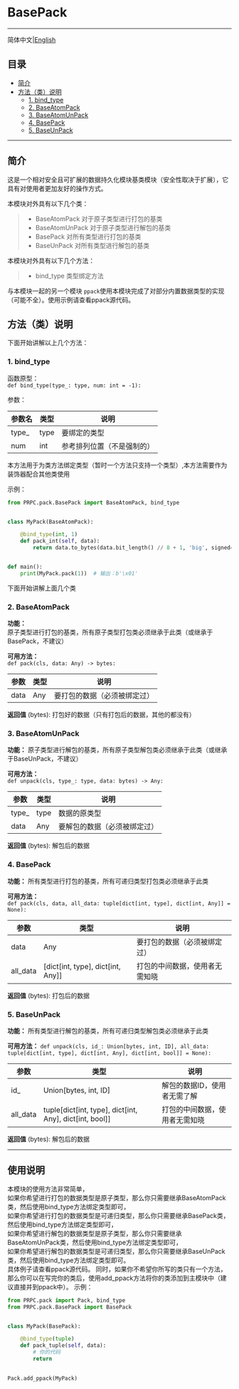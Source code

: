 # BasePack

---

简体中文|[English](./English/BasePack.md)

## 目录

+ [简介](#简介)
+ [方法（类）说明](#方法类说明)
  + [1. bind_type](#1-bind_type)
  + [2. BaseAtomPack](#2-baseatompack)
  + [3. BaseAtomUnPack](#3-baseatomunpack)
  + [4. BasePack](#4-basepack)
  + [5. BaseUnPack](#5-baseunpack)

---

## 简介

这是一个相对安全且可扩展的数据持久化模块基类模块（安全性取决于扩展），它具有对使用者更加友好的操作方式。

本模块对外具有以下几个类：

> + BaseAtomPack 对于原子类型进行打包的基类
> + BaseAtomUnPack 对于原子类型进行解包的基类
> + BasePack 对所有类型进行打包的基类
> + BaseUnPack 对所有类型进行解包的基类

本模块对外具有以下几个方法：

> + bind_type 类型绑定方法

与本模块一起的另一个模块 `ppack`使用本模块完成了对部分内置数据类型的实现（可能不全）。使用示例请查看ppack源代码。

## 方法（类）说明

下面开始讲解以上几个方法：

### 1. bind_type

函数原型：  
`def bind_type(type_: type, num: int = -1):`  

参数：

| 参数名   | 类型   | 说明            |
|-------|------|---------------|
| type_ | type | 要绑定的类型        |
| num   | int  | 参考排列位置（不是强制的） |

本方法用于为类方法绑定类型（暂时一个方法只支持一个类型）,本方法需要作为装饰器配合其他类使用

示例：

```python
from PRPC.pack.BasePack import BaseAtomPack, bind_type


class MyPack(BaseAtomPack):

    @bind_type(int, 1)
    def pack_int(self, data):
        return data.to_bytes(data.bit_length() // 8 + 1, 'big', signed=True)


def main():
    print(MyPack.pack(1))  # 输出：b'\x01'
```

下面开始讲解上面几个类

### 2. BaseAtomPack

**功能：**  
原子类型进行打包的基类，所有原子类型打包类必须继承于此类（或继承于BasePack，不建议）

**可用方法：**  
`def pack(cls, data: Any) -> bytes:`

| 参数   | 类型  | 说明             |
|------|-----|----------------|
| data | Any | 要打包的数据（必须被绑定过） |

**返回值**
(bytes): 打包好的数据（只有打包后的数据，其他的都没有）

### 3. BaseAtomUnPack

**功能：**
原子类型进行解包的基类，所有原子类型解包类必须继承于此类（或继承于BaseUnPack，不建议）

**可用方法：**  
`def unpack(cls, type_: type, data: bytes) -> Any:`

| 参数    | 类型   | 说明             |
|-------|------|----------------|
| type_ | type | 数据的原类型         |
| data  | Any  | 要解包的数据（必须被绑定过） |

**返回值**
(bytes): 解包后的数据

### 4. BasePack

**功能：**
所有类型进行打包的基类，所有可递归类型打包类必须继承于此类

**可用方法：**  
`def pack(cls, data, all_data: tuple[dict[int, type], dict[int, Any]] = None):`

| 参数       | 类型                                | 说明              |
|----------|-----------------------------------|-----------------|
| data     | Any                               | 要打包的数据（必须被绑定过）  |
| all_data | [dict[int, type], dict[int, Any]] | 打包的中间数据，使用者无需知晓 |

**返回值**
(bytes): 打包后的数据

### 5. BaseUnPack

**功能：**
所有类型进行解包的基类，所有可递归类型解包类必须继承于此类

**可用方法：**
`def unpack(cls, id_: Union[bytes, int, ID], all_data: tuple[dict[int, type], dict[int, Any], dict[int, bool]] = None):`

| 参数       | 类型                                                      | 说明              |
|----------|---------------------------------------------------------|-----------------|
| id_      | Union[bytes, int, ID]                                   | 解包的数据ID，使用者无需了解 |
| all_data | tuple[dict[int, type], dict[int, Any], dict[int, bool]] | 打包的中间数据，使用者无需知晓 |

**返回值**
(bytes): 解包后的数据

---

## 使用说明
本模块的使用方法非常简单，  
如果你希望进行打包的数据类型是原子类型，那么你只需要继承BaseAtomPack类，然后使用bind_type方法绑定类型即可，  
如果你希望进行打包的数据类型是可递归类型，那么你只需要继承BasePack类，然后使用bind_type方法绑定类型即可，  
如果你希望进行解包的数据类型是原子类型，那么你只需要继承BaseAtomUnPack类，然后使用bind_type方法绑定类型即可，  
如果你希望进行解包的数据类型是可递归类型，那么你只需要继承BaseUnPack类，然后使用bind_type方法绑定类型即可。  
具体例子请查看ppack源代码。
同时，如果你不希望你所写的类只有一个方法，那么你可以在写完你的类后，使用add_ppack方法将你的类添加到主模块中（建议直接并到ppack中）。
示例：

```python
from PRPC.pack import Pack, bind_type
from PRPC.pack.BasePack import BasePack


class MyPack(BasePack):

    @bind_type(tuple)
    def pack_tuple(self, data):
        # 你的代码
        return 

    
Pack.add_ppack(MyPack)

```

